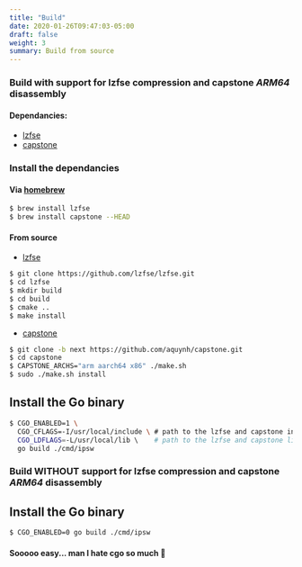 ```yaml
---
title: "Build"
date: 2020-01-26T09:47:03-05:00
draft: false
weight: 3
summary: Build from source
---
```


### Build with support for **lzfse** compression and **capstone** _ARM64_ disassembly

#### Dependancies:

- [lzfse](https://github.com/lzfse/lzfse)
- [capstone](https://github.com/aquynh/capstone/tree/next)

### Install the dependancies

#### Via [homebrew](https://brew.sh)

```bash
$ brew install lzfse
$ brew install capstone --HEAD
```

#### From source

- [lzfse](https://github.com/lzfse/lzfse)

```bash
$ git clone https://github.com/lzfse/lzfse.git
$ cd lzfse
$ mkdir build
$ cd build
$ cmake ..
$ make install
```

- [capstone](https://github.com/aquynh/capstone/tree/next)

```bash
$ git clone -b next https://github.com/aquynh/capstone.git
$ cd capstone
$ CAPSTONE_ARCHS="arm aarch64 x86" ./make.sh
$ sudo ./make.sh install
```

## Install the Go binary

```bash
$ CGO_ENABLED=1 \
  CGO_CFLAGS=-I/usr/local/include \ # path to the lzfse and capstone includes
  CGO_LDFLAGS=-L/usr/local/lib \    # path to the lzfse and capstone libs
  go build ./cmd/ipsw
```

### Build **WITHOUT** support for **lzfse** compression and **capstone** _ARM64_ disassembly

## Install the Go binary

```bash
$ CGO_ENABLED=0 go build ./cmd/ipsw
```

#### Sooooo easy... man I hate cgo so much 🤬